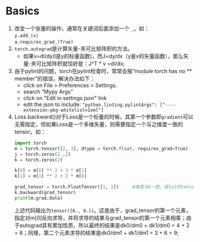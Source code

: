 # Basics
1. 改变一个张量的操作，通常在关键词后面添加一个 ```_```。如：  
    ```y.add_(x)```  
    ```a.requires_grad_(True)```
2. ```torch.autograd```是计算矢量-夹可比矩阵积的方法。
    + 如果v=dl/dy(l是y的标量函数)，而J=dy/dx（y是x的矢量函数），那么矢量-夹可比矩阵积就恰好是：J^T * v =dl/dx;
3. 由于pylint的问题，torch在pylint检查时，常常会报“module torch has no ** member”的错误，解决办法如下：
    + click on File > Preferences > Settings.
    + search “Mypy Args”
    + click on "Edit in settings.json" link
    + edit the json to include: ```"python.linting.pylintArgs": ["----extension-pkg-whitelist=1xml"]```
4. Loss.backward()对于Loss是一个标量的时候，其第一个参数即```gradient```可以无需指定，但如果Loss是一个多维矢量，则需要指定一个与之维度一致的tensor。如：
    ```python
    import torch
    m = torch.tensor([2, 3], dtype = torch.float, requires_grad=True)
    j = torch.zeros(2 ,2)
    k = torch.zeros(2)

    k[0] = m[0] ** 2 + 3 * m[1]
    k[1] = m[1] ** 2 + 2 * m[0]
    
    grad_tensor = torch.FloatTensor([1, 1])     #维度与k一致，是1x2的tensor
    k.backward(grad_tensor)
    print(m.grad.data)
    ```
    上述代码输出为```tensor([6., 9.])```。这是由于，grad_tensor的第一个元素，指定对m[0]反向求导，并将求导的结果与grad_tensor的第一个元素相乘；由于autograd具有累加性质，所以最终的结果是dk0/dm0 + dk1/dm0 = 4 + 2 = 6；同理，第二个元素求导的结果是dk0/dm1 + dk1/dm1 = 3 + 6 = 9;
